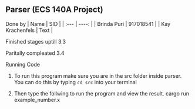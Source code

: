 ## Parser (ECS 140A Project)
Done by
| Name            | SID             | 
| :---            |     ----:       |
| Brinda Puri     |   917018541     | 
| Kay Krachenfels | Text            |

Finished stages uptill 3.3 

Paritally compleated 3.4 

Running Code 
1. To run this program make sure you are in the src folder inside parser. You can do this by typing `cd src` into your terminal
     

2. Then type the follwing to run the program and view the result.
  cargo run example_number.x
